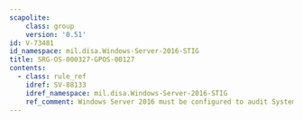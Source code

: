 ```yaml
---
scapolite:
    class: group
    version: '0.51'
id: V-73481
id_namespace: mil.disa.Windows-Server-2016-STIG
title: SRG-OS-000327-GPOS-00127
contents:
  - class: rule_ref
    idref: SV-88133
    idref_namespace: mil.disa.Windows-Server-2016-STIG
    ref_comment: Windows Server 2016 must be configured to audit System - Se ...
---
```


